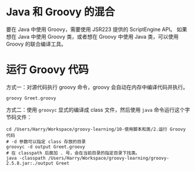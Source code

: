 # Java 和 Groovy 的混合 

要在 Java 中使用 Groovy，需要使用 JSR223 提供的 ScriptEngine API。
如果想在 Java 中使用 Groovy 类，或者想在 Groovy 中使用 Java 类，可以使用 Groovy 的联合编译工具。

# 运行 Groovy 代码

方式一：对源代码执行 groovy 命令，groovy 会自动在内存中编译代码并执行。

```shell script
groovy Greet.groovy
```

方式二：使用 `groovyc` 显式的编译成 class 文件，然后使用 `java` 命令运行这个字节码文件：

```shell script
cd /Users/Harry/Workspace/groovy-learning/10-使用脚本和类/2.运行 Groovy 代码
# -d 参数可以指定 class 存放的目录
groovyc -d output Greet.groovy
# 在 classpath 后面加 . 号，会在当前目录的指定目录下找类。
java -classpath /Users/Harry/Workspace/groovy-learning/groovy-2.5.8.jar:./output Greet
```
